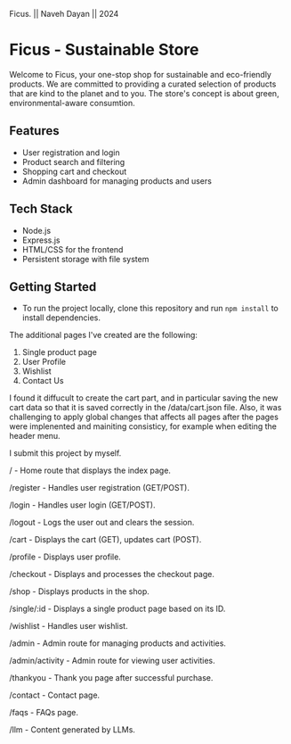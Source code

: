 Ficus. || Naveh Dayan || 2024

# Ficus - Sustainable Store

Welcome to Ficus, your one-stop shop for sustainable and eco-friendly products. We are committed to providing a curated selection of products that are kind to the planet and to you.
The store's concept is about green, environmental-aware consumtion.

## Features
- User registration and login
- Product search and filtering
- Shopping cart and checkout
- Admin dashboard for managing products and users

## Tech Stack
- Node.js
- Express.js
- HTML/CSS for the frontend
- Persistent storage with file system

## Getting Started
- To run the project locally, clone this repository and run `npm install` to install dependencies.

The additional pages I've created are the following:
1. Single product page 
2. User Profile
3. Wishlist
4. Contact Us

I found it diffucult to create the cart part, and in particular saving the new cart data so that it is saved correctly in the /data/cart.json file.
Also, it was challenging to apply global changes that affects all pages after the pages were implenented and mainiting consisticy, for example when editing the header menu.

I submit this project by myself.

/ - Home route that displays the index page.

/register - Handles user registration (GET/POST).

/login - Handles user login (GET/POST).

/logout - Logs the user out and clears the session.

/cart - Displays the cart (GET), updates cart (POST).

/profile - Displays user profile.

/checkout - Displays and processes the checkout page.

/shop - Displays products in the shop.

/single/:id - Displays a single product page based on its ID.

/wishlist - Handles user wishlist.

/admin - Admin route for managing products and activities.

/admin/activity - Admin route for viewing user activities.

/thankyou - Thank you page after successful purchase.

/contact - Contact page.

/faqs - FAQs page.

/llm - Content generated by LLMs.
